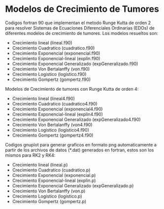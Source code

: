 # Modelos de Crecimiento de Tumores
Codigos fortran 90 que implementan el metodo Runge Kutta de orden 2 para resolver Sistemas de Ecuaciones Diferenciales Ordinarias (EDOs) de diferentes modelos de crecimiento de tumores.
Los modelos resueltos son:

+ Crecimiento lineal (lineal.f90)
+ Crecimiento Cuadratico (cuadratico.f90)
+ Crecimiento Exponencial (exponencial.f90)
+ Crecimiento Exponencial-lineal (explin.f90)
+ Crecimiento Exponencial Generalizado (expGeneralizado.f90)
+ Crecimiento Von Bertalanffy (von.f90)
+ Crecimiento Logistico (logistico.f90)
+ Crecimiento Gompertz (gompertz.f90)

Modelos de Crecimiento de tumores con Runge Kutta de orden 4:

+ Crecimiento lineal (lineal4.f90)
+ Crecimiento Cuadratico (cuadratico4.f90)
+ Crecimiento Exponencial (exponencial4.f90)
+ Crecimiento Exponencial-lineal (explin4.f90)
+ Crecimiento Exponencial Generalizado (expGeneralizado4.f90)
+ Crecimiento Von Bertalanffy (von4.f90)
+ Crecimiento Logistico (logistico4.f90)
+ Crecimiento Gompertz (gompertz4.f90)

Codigos gnuplot para generar graficos en formato png automaticamente a partir de los archivos de datos (*.dat) generados en fortran, estos son los mismos para RK2 y RK4:

+ Crecimiento lineal (lineal.p)
+ Crecimiento Cuadratico (cuadratico.p)
+ Crecimiento Exponencial (exponencial.p)
+ Crecimiento Exponencial-lineal (explin.p)
+ Crecimiento Exponencial Generalizado (expGeneralizado.p)
+ Crecimiento Von Bertalanffy (von.p)
+ Crecimiento Logistico (logistico.p)
+ Crecimiento Gompertz (gompertz.p)
